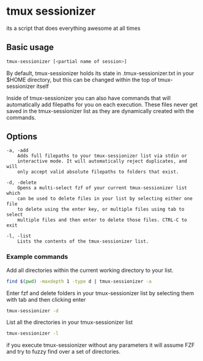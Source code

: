 # tmux sessionizer
its a script that does everything awesome at all times

## Basic usage
```bash
tmux-sessionizer [<partial name of session>]
```

By default, tmux-sessionizer holds its state in .tmux-sessionizer.txt in your
$HOME directory, but this can be changed within the top of tmux-sessionizer
itself

Inside of tmux-sessionizer you can also have commands that will automatically
add filepaths for you on each execution. These files never get saved in the
tmux-sessionizer list as they are dynamically created with the commands.

## Options
    -a, -add
        Adds full filepaths to your tmux-sessionizer list via stdin or
        interactive mode. It will automatically reject duplicates, and will
        only accept valid absolute filepaths to folders that exist.
    
    -d, -delete
        Opens a multi-select fzf of your current tmux-sessionizer list which
        can be used to delete files in your list by selecting either one file
        to delete using the enter key, or multiple files using tab to select
        multiple files and then enter to delete those files. CTRL-C to exit
    
    -l, -list
        Lists the contents of the tmux-sessionizer list.

### Example commands
Add all directories within the current working directory to your list.
```bash
find $(pwd) -maxdepth 1 -type d | tmux-sessionizer -a
```

Enter fzf and delete folders in your tmux-sessionizer list by selecting them
with tab and then clicking enter
```bash
tmux-sessionizer -d
```

List all the directories in your tmux-sessionizer list
```bash
tmux-sessionizer -l
```

if you execute tmux-sessionizer without any parameters it will assume FZF and
try to fuzzy find over a set of directories.
